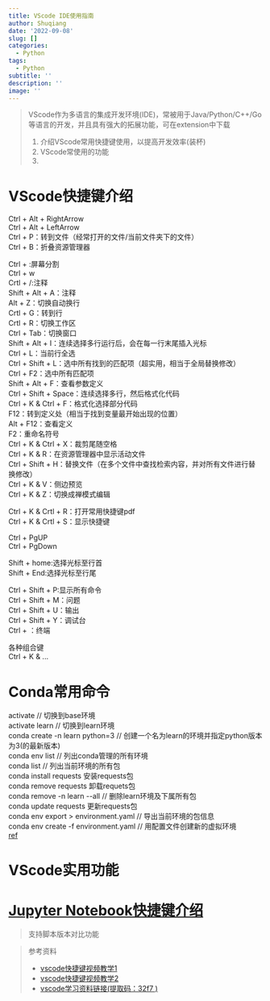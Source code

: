 ```yaml
---
title: VScode IDE使用指南
author: Shuqiang
date: '2022-09-08'
slug: []
categories:
  - Python
tags:
  - Python
subtitle: ''
description: ''
image: ''
---
```

> VScode作为多语言的集成开发环境(IDE)，常被用于Java/Python/C++/Go等语言的开发，并且具有强大的拓展功能，可在extension中下载
> 1. 介绍VScode常用快捷键使用，以提高开发效率(装杯)
> 2. VScode常使用的功能
> 3. 


# VScode快捷键介绍

Ctrl + Alt + RightArrow  
Ctrl + Alt + LeftArrow  
Ctrl + P：转到文件（经常打开的文件/当前文件夹下的文件）  
Ctrl + B：折叠资源管理器  


Ctrl + \:屏幕分割  
Ctrl + w  
Crtl + /:注释  
Shift + Alt + A：注释  
Alt + Z：切换自动换行  
Crtl + G：转到行  
Crtl + R：切换工作区  
Ctrl + Tab：切换窗口  
Shift + Alt + I：连续选择多行运行后，会在每一行末尾插入光标  
Ctrl + L：当前行全选  
Ctrl + Shift + L：选中所有找到的匹配项（超实用，相当于全局替换修改）  
Ctrl + F2：选中所有匹配项  
Shift + Alt + F：查看参数定义  
Ctrl + Shift + Space：连续选择多行，然后格式化代码  
Ctrl + K & Ctrl + F：格式化选择部分代码  
F12：转到定义处（相当于找到变量最开始出现的位置）  
Alt + F12：查看定义  
F2：重命名符号  
Ctrl + K & Ctrl + X：裁剪尾随空格  
Ctrl + K & R：在资源管理器中显示活动文件  
Ctrl + Shift + H：替换文件（在多个文件中查找检索内容，并对所有文件进行替换修改）  
Ctrl + K & V：侧边预览   
Ctrl + K & Z：切换成禅模式编辑   



Ctrl + K & Crtl + R：打开常用快捷键pdf  
Ctrl + K & Crtl + S：显示快捷键  


Ctrl + PgUP  
Ctrl + PgDown  

Shift + home:选择光标至行首  
Shift + End:选择光标至行尾  

Ctrl + Shift + P:显示所有命令  
Ctrl + Shift + M：问题  
Ctrl + Shift + U：输出  
Ctrl + Shift + Y：调试台  
Ctrl +  ：终端  


各种组合键  
Ctrl + K & ...  

# Conda常用命令 

activate // 切换到base环境 <br>
activate learn // 切换到learn环境 <br>
conda create -n learn python=3 // 创建一个名为learn的环境并指定python版本为3(的最新版本) <br>
conda env list // 列出conda管理的所有环境 <br>
conda list // 列出当前环境的所有包 <br>
conda install requests 安装requests包 <br>
conda remove requests 卸载requets包 <br>
conda remove -n learn --all // 删除learn环境及下属所有包 <br>
conda update requests 更新requests包 <br>
conda env export > environment.yaml // 导出当前环境的包信息 <br>
conda env create -f environment.yaml // 用配置文件创建新的虚拟环境 <br>
[ref](https://blog.csdn.net/qq_46049113/article/details/121875393) <br>

# VScode实用功能

# [Jupyter Notebook快捷键介绍](https://zhuanlan.zhihu.com/p/341503927)


> 支持脚本版本对比功能

> 参考资料
> - [vscode快捷键视频教学1](https://www.bilibili.com/video/BV16a411U774?p=18&spm_id_from=pageDriver&vd_source=ded60bf71a923854104861c4f075796)
> - [vscode快捷键视频教学2](https://www.bilibili.com/video/BV13b4y1p7KE?spm_id_from=333.337.search-card.all.click&vd_source=ded60bf71a923854104861c4f0757962)
> - [vscode学习资料链接(提取码：32f7 )](https://pan.baidu.com/s/1EUbg3zT7JsZuegCYgtMLUQ )

